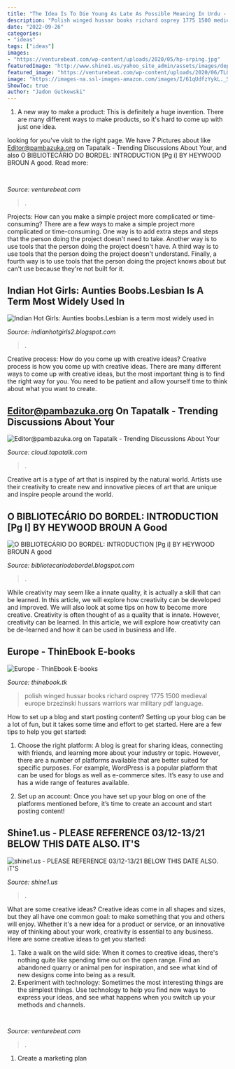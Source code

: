 ```yaml
---
title: "The Idea Is To Die Young As Late As Possible Meaning In Urdu - Polish Winged Hussar Books Richard Osprey 1775 1500 Medieval Europe Brzezinski Hussars Warriors War Military Pdf Language"
description: "Polish winged hussar books richard osprey 1775 1500 medieval europe brzezinski hussars warriors war military pdf language"
date: "2022-09-26"
categories:
- "ideas"
tags: ["ideas"]
images:
- "https://venturebeat.com/wp-content/uploads/2020/05/hp-srping.jpg"
featuredImage: "http://www.shine1.us/yahoo_site_admin/assets/images/depositphotos_122394034-stock-illustration-prohibiting-sign-for-weapons.336164548_std.jpg"
featured_image: "https://venturebeat.com/wp-content/uploads/2020/06/TLOUPII_Review_Screenshot_08-Copy.jpg?w=800"
image: "https://images-na.ssl-images-amazon.com/images/I/61qUdfzYykL._SX371_BO1,204,203,200_.jpg"
ShowToc: true
author: "Jadon Gutkowski"
---
```



1. A new way to make a product: This is definitely a huge invention. There are many different ways to make products, so it's hard to come up with just one idea.

	

		
looking for  you've visit to the right page. We have 7 Pictures about  like Editor@pambazuka.org on Tapatalk - Trending Discussions About Your,  and also O BIBLIOTECÁRIO DO BORDEL: INTRODUCTION [Pg i] BY HEYWOOD BROUN A good. Read more:
		
    
## 

<img loading=lazy src="https://venturebeat.com/wp-content/uploads/2020/05/hp-srping.jpg" onerror="this.onerror=null;this.src='https://tse2.mm.bing.net/th?id=OIP.qUUhiSxdv1PtsJHjvuuKjgHaF7&amp;pid=15.1';" alt="">

_Source: venturebeat.com_

>. 

	

Projects: How can you make a simple project more complicated or time-consuming?
There are a few ways to make a simple project more complicated or time-consuming. One way is to add extra steps and steps that the person doing the project doesn't need to take. Another way is to use tools that the person doing the project doesn't have. A third way is to use tools that the person doing the project doesn't understand. Finally, a fourth way is to use tools that the person doing the project knows about but can't use because they're not built for it.

    
## Indian Hot Girls: Aunties Boobs.Lesbian Is A Term Most Widely Used In

<img loading=lazy src="http://3.bp.blogspot.com/-f8ZzZkAMFmw/TvLdmtJ7_vI/AAAAAAAAASA/eLhqpWrb3Lg/s1600/aunty+%252818%2529.jpg" onerror="this.onerror=null;this.src='https://tse1.mm.bing.net/th?id=OIP.xMbL9B_TUI5i3MP_pUhdrgAAAA&amp;pid=15.1';" alt="Indian Hot Girls: Aunties boobs.Lesbian is a term most widely used in">

_Source: indianhotgirls2.blogspot.com_

>. 

	

Creative process: How do you come up with creative ideas?
Creative process is how you come up with creative ideas. There are many different ways to come up with creative ideas, but the most important thing is to find the right way for you. You need to be patient and allow yourself time to think about what you want to create.

    
## Editor@pambazuka.org On Tapatalk - Trending Discussions About Your

<img loading=lazy src="http://www.urban75.org/blog/images/comacchio-ferrera-italy-19.jpg" onerror="this.onerror=null;this.src='https://tse3.mm.bing.net/th?id=OIP.WFfs-PQw_4BKxNEv0JR1VAHaE6&amp;pid=15.1';" alt="Editor@pambazuka.org on Tapatalk - Trending Discussions About Your">

_Source: cloud.tapatalk.com_

>. 

	

Creative art is a type of art that is inspired by the natural world. Artists use their creativity to create new and innovative pieces of art that are unique and inspire people around the world.

    
## O BIBLIOTECÁRIO DO BORDEL: INTRODUCTION [Pg I] BY HEYWOOD BROUN A Good

<img loading=lazy src="https://lh5.googleusercontent.com/proxy/8G6NOvboVfthnc_HJRi7q9bZWDcF5HJ-U9P2eddHuiqVdlNV0dSK56B6WRvQdglB0oyMENO9vYnsy44QIKA0Ojg5verKffJxmt3Gdl7Fk3E-tzCxqCkGZYDU7Yzvq8r1xkOo=w1200-h630-p-k-no-nu" onerror="this.onerror=null;this.src='https://tse4.mm.bing.net/th?id=OIP.Z3CsI6sGGwsldZbzh_rERwAAAA&amp;pid=15.1';" alt="O BIBLIOTECÁRIO DO BORDEL: INTRODUCTION [Pg i] BY HEYWOOD BROUN A good">

_Source: bibliotecariodobordel.blogspot.com_

>. 

	

While creativity may seem like a innate quality, it is actually a skill that can be learned. In this article, we will explore how creativity can be developed and improved. We will also look at some tips on how to become more creative.
Creativity is often thought of as a quality that is innate. However, creativity can be learned. In this article, we will explore how creativity can be de-learned and how it can be used in business and life.

    
## Europe - ThinEbook E-books

<img loading=lazy src="https://images-na.ssl-images-amazon.com/images/I/61qUdfzYykL._SX371_BO1,204,203,200_.jpg" onerror="this.onerror=null;this.src='https://tse3.mm.bing.net/th?id=OIP.clFE3nAdU-Y3mT6lCM7XGQAAAA&amp;pid=15.1';" alt="Europe - ThinEbook E-books">

_Source: thinebook.tk_

>polish winged hussar books richard osprey 1775 1500 medieval europe brzezinski hussars warriors war military pdf language. 

	

How to set up a blog and start posting content?
Setting up your blog can be a lot of fun, but it takes some time and effort to get started. Here are a few tips to help you get started:
1. Choose the right platform: A blog is great for sharing ideas, connecting with friends, and learning more about your industry or topic. However, there are a number of platforms available that are better suited for specific purposes. For example, WordPress is a popular platform that can be used for blogs as well as e-commerce sites. It’s easy to use and has a wide range of features available.

2. Set up an account: Once you have set up your blog on one of the platforms mentioned before, it’s time to create an account and start posting content!

    
## Shine1.us - PLEASE REFERENCE 03/12-13/21 BELOW THIS DATE ALSO. IT&#039;S

<img loading=lazy src="http://www.shine1.us/yahoo_site_admin/assets/images/depositphotos_122394034-stock-illustration-prohibiting-sign-for-weapons.336164548_std.jpg" onerror="this.onerror=null;this.src='https://tse1.mm.bing.net/th?id=OIP.-7RSa_WgaVUzd9VKt6hYCAAAAA&amp;pid=15.1';" alt="shine1.us - PLEASE REFERENCE 03/12-13/21 BELOW THIS DATE ALSO. iT&#039;S">

_Source: shine1.us_

>. 

	

What are some creative ideas?
Creative ideas come in all shapes and sizes, but they all have one common goal: to make something that you and others will enjoy. Whether it's a new idea for a product or service, or an innovative way of thinking about your work, creativity is essential to any business. Here are some creative ideas to get you started: 
1. Take a walk on the wild side: When it comes to creative ideas, there's nothing quite like spending time out on the open range. Find an abandoned quarry or animal pen for inspiration, and see what kind of new designs come into being as a result. 
2. Experiment with technology: Sometimes the most interesting things are the simplest things. Use technology to help you find new ways to express your ideas, and see what happens when you switch up your methods and channels. 

    
## 

<img loading=lazy src="https://venturebeat.com/wp-content/uploads/2020/06/TLOUPII_Review_Screenshot_08-Copy.jpg?w=800" onerror="this.onerror=null;this.src='https://tse3.mm.bing.net/th?id=OIP.tp4rCzxiqZFWfwi3Q_fQlQHaEK&amp;pid=15.1';" alt="">

_Source: venturebeat.com_

>. 

	

1. Create a marketing plan 

